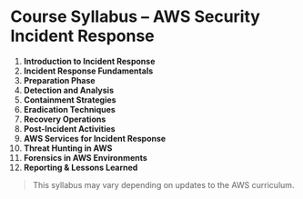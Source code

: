 # Course Syllabus – AWS Security Incident Response

1. **Introduction to Incident Response**
2. **Incident Response Fundamentals**
3. **Preparation Phase**
4. **Detection and Analysis**
5. **Containment Strategies**
6. **Eradication Techniques**
7. **Recovery Operations**
8. **Post-Incident Activities**
9. **AWS Services for Incident Response**
10. **Threat Hunting in AWS**
11. **Forensics in AWS Environments**
12. **Reporting & Lessons Learned**

> This syllabus may vary depending on updates to the AWS curriculum.
